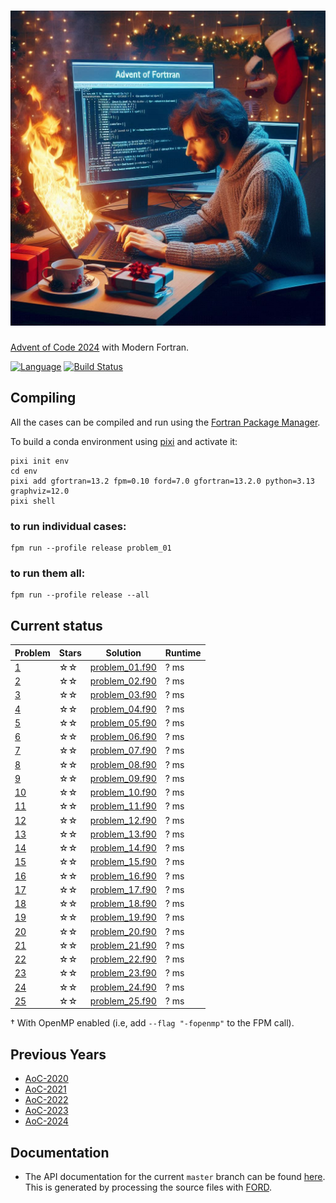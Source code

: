![aoc2024](media/aoc2024.jpg)
============

[Advent of Code 2024](https://adventofcode.com/2024) with Modern Fortran.

[![Language](https://img.shields.io/badge/-Fortran-734f96?logo=fortran&logoColor=white)](https://github.com/topics/fortran)
[![Build Status](https://github.com/jacobwilliams/AoC-2024/actions/workflows/CI.yml/badge.svg)](https://github.com/jacobwilliams/AoC-2024/actions)

## Compiling

All the cases can be compiled and run using the [Fortran Package Manager](https://fpm.fortran-lang.org).

To build a conda environment using [pixi](https://pixi.sh/latest/switching_from/conda/#why-pixi) and activate it:

```
pixi init env
cd env
pixi add gfortran=13.2 fpm=0.10 ford=7.0 gfortran=13.2.0 python=3.13 graphviz=12.0
pixi shell
```

### to run individual cases:

```
fpm run --profile release problem_01
```

### to run them all:

```
fpm run --profile release --all
```

## Current status

<!-- ⭐☆ -->

Problem  | Stars  | Solution | Runtime
--       | --     | --       | --
[1](https://adventofcode.com/2024/day/1)  | ☆☆ | [problem_01.f90](https://github.com/jacobwilliams/AoC-2024/blob/master/app/problem_01.f90)  | ? ms
[2](https://adventofcode.com/2024/day/2)  | ☆☆ | [problem_02.f90](https://github.com/jacobwilliams/AoC-2024/blob/master/app/problem_02.f90)  | ? ms
[3](https://adventofcode.com/2024/day/3)  | ☆☆ | [problem_03.f90](https://github.com/jacobwilliams/AoC-2024/blob/master/app/problem_03.f90)  | ? ms
[4](https://adventofcode.com/2024/day/4)  | ☆☆ | [problem_04.f90](https://github.com/jacobwilliams/AoC-2024/blob/master/app/problem_04.f90)  | ? ms
[5](https://adventofcode.com/2024/day/5)  | ☆☆ | [problem_05.f90](https://github.com/jacobwilliams/AoC-2024/blob/master/app/problem_05.f90)  | ? ms
[6](https://adventofcode.com/2024/day/6)  | ☆☆ | [problem_06.f90](https://github.com/jacobwilliams/AoC-2024/blob/master/app/problem_06.f90)  | ? ms
[7](https://adventofcode.com/2024/day/7)  | ☆☆ | [problem_07.f90](https://github.com/jacobwilliams/AoC-2024/blob/master/app/problem_07.f90)  | ? ms
[8](https://adventofcode.com/2024/day/8)  | ☆☆ | [problem_08.f90](https://github.com/jacobwilliams/AoC-2024/blob/master/app/problem_08.f90)  | ? ms
[9](https://adventofcode.com/2024/day/9)  | ☆☆ | [problem_09.f90](https://github.com/jacobwilliams/AoC-2024/blob/master/app/problem_09.f90)  | ? ms
[10](https://adventofcode.com/2024/day/10)| ☆☆ | [problem_10.f90](https://github.com/jacobwilliams/AoC-2024/blob/master/app/problem_10.f90)  | ? ms
[11](https://adventofcode.com/2024/day/11)| ☆☆ | [problem_11.f90](https://github.com/jacobwilliams/AoC-2024/blob/master/app/problem_11.f90)  | ? ms
[12](https://adventofcode.com/2024/day/12)| ☆☆ | [problem_12.f90](https://github.com/jacobwilliams/AoC-2024/blob/master/app/problem_12.f90)  | ? ms
[13](https://adventofcode.com/2024/day/13)| ☆☆ | [problem_13.f90](https://github.com/jacobwilliams/AoC-2024/blob/master/app/problem_13.f90)  | ? ms
[14](https://adventofcode.com/2024/day/14)| ☆☆  | [problem_14.f90](https://github.com/jacobwilliams/AoC-2024/blob/master/app/problem_14.f90) | ? ms
[15](https://adventofcode.com/2024/day/15)| ☆☆  | [problem_15.f90](https://github.com/jacobwilliams/AoC-2024/blob/master/app/problem_15.f90) | ? ms
[16](https://adventofcode.com/2024/day/16)| ☆☆ | [problem_16.f90](https://github.com/jacobwilliams/AoC-2024/blob/master/app/problem_16.f90)  | ? ms
[17](https://adventofcode.com/2024/day/17)| ☆☆  | [problem_17.f90](https://github.com/jacobwilliams/AoC-2024/blob/master/app/problem_17.f90) | ? ms
[18](https://adventofcode.com/2024/day/18)| ☆☆  | [problem_18.f90](https://github.com/jacobwilliams/AoC-2024/blob/master/app/problem_18.f90) | ? ms
[19](https://adventofcode.com/2024/day/19)| ☆☆ | [problem_19.f90](https://github.com/jacobwilliams/AoC-2024/blob/master/app/problem_19.f90)  | ? ms
[20](https://adventofcode.com/2024/day/20)| ☆☆  | [problem_20.f90](https://github.com/jacobwilliams/AoC-2024/blob/master/app/problem_20.f90) | ? ms
[21](https://adventofcode.com/2024/day/21)| ☆☆  | [problem_21.f90](https://github.com/jacobwilliams/AoC-2024/blob/master/app/problem_21.f90) | ? ms
[22](https://adventofcode.com/2024/day/22)| ☆☆  | [problem_22.f90](https://github.com/jacobwilliams/AoC-2024/blob/master/app/problem_22.f90) | ? ms
[23](https://adventofcode.com/2024/day/23)| ☆☆  | [problem_23.f90](https://github.com/jacobwilliams/AoC-2024/blob/master/app/problem_23.f90) | ? ms
[24](https://adventofcode.com/2024/day/24)| ☆☆  | [problem_24.f90](https://github.com/jacobwilliams/AoC-2024/blob/master/app/problem_24.f90) | ? ms
[25](https://adventofcode.com/2024/day/25)| ☆☆  | [problem_25.f90](https://github.com/jacobwilliams/AoC-2024/blob/master/app/problem_25.f90) | ? ms

† With OpenMP enabled (i.e, add `--flag "-fopenmp"` to the FPM call).

## Previous Years

 * [AoC-2020](https://github.com/jacobwilliams/AoC-2020)
 * [AoC-2021](https://github.com/jacobwilliams/AoC-2021)
 * [AoC-2022](https://github.com/jacobwilliams/AoC-2022)
 * [AoC-2023](https://github.com/jacobwilliams/AoC-2023)
 * [AoC-2024](https://github.com/jacobwilliams/AoC-2024)

 ## Documentation

 * The API documentation for the current ```master``` branch can be found [here](https://jacobwilliams.github.io/AoC-2024/).  This is generated by processing the source files with [FORD](https://github.com/Fortran-FOSS-Programmers/ford).

